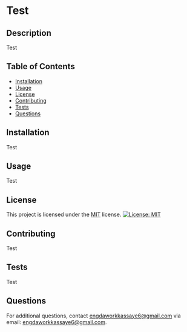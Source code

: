 # Test

## Description

Test

## Table of Contents

- [Installation](#installation)
- [Usage](#usage)
- [License](#license)
- [Contributing](#contributing)
- [Tests](#tests)
- [Questions](#questions)

## Installation

Test

## Usage

Test

## License

This project is licensed under the [MIT](https://opensource.org/licenses/MIT) license. [![License: MIT](https://img.shields.io/badge/License-MIT-yellow.svg)](https://opensource.org/licenses/MIT)

## Contributing

Test

## Tests

Test

## Questions

For additional questions, contact [engdaworkkassaye6@gmail.com](https://github.com/engdaworkkassaye6@gmail.com) via email: engdaworkkassaye6@gmail.com.
